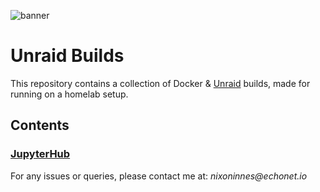 ![banner](https://raw.githubusercontent.com/NixonInnes/img/main/banner-sm.png)

# Unraid Builds
This repository contains a collection of Docker & [Unraid](https://www.unraid.net/) builds, made for running on a homelab setup.

## Contents
### [JupyterHub](unraid-jupyterhub/README.md)


For any issues or queries, please contact me at: _nixoninnes@echonet.io_